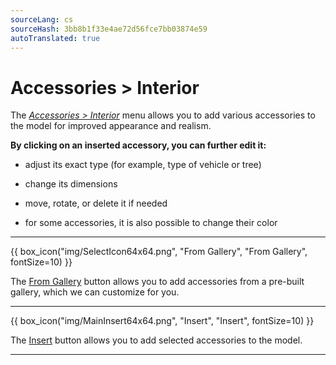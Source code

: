 ```yaml
---
sourceLang: cs
sourceHash: 3bb8b1f33e4ae72d56fce7bb03874e59
autoTranslated: true
---
```


<h1>Accessories &gt; Interior</h1>

<p>The <u><i>Accessories &gt; Interior</i></u> menu allows you to add various accessories to the model for improved appearance and realism.</p>

<p><b>By clicking on an inserted accessory, you can further edit it:</b></p>
<ul>
  <li><p>adjust its exact type (for example, type of vehicle or tree)</p></li>
  <li><p>change its dimensions</p></li>
  <li><p>move, rotate, or delete it if needed</p></li>
  <li><p>for some accessories, it is also possible to change their color</p></li>
</ul>

<hr class="main">

{{ box_icon("img/SelectIcon64x64.png", "From Gallery", "From Gallery", fontSize=10) }}

<p>The <u>From Gallery</u> button allows you to add accessories from a pre-built gallery, which we can customize for you.</p>

<hr class="main">

{{ box_icon("img/MainInsert64x64.png", "Insert", "Insert", fontSize=10) }}

<p>The <u>Insert</u> button allows you to add selected accessories to the model.</p>

<hr class="main">

<!-- product: HiStruct Building Configurator -->